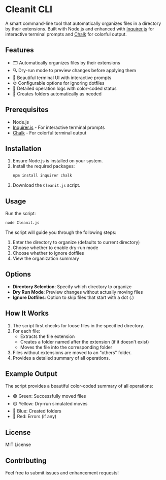# Cleanit CLI

A smart command-line tool that automatically organizes files in a directory by their extensions. Built with Node.js and enhanced with [Inquirer.js](https://github.com/SBoudrias/Inquirer.js) for interactive terminal prompts and [Chalk](https://github.com/chalk/chalk) for colorful output.

## Features

- 🗂️ Automatically organizes files by their extensions
- 🔍 Dry-run mode to preview changes before applying them
- 🎨 Beautiful terminal UI with interactive prompts
- ⚙️ Configurable options for ignoring dotfiles
- 📝 Detailed operation logs with color-coded status
- 💫 Creates folders automatically as needed

## Prerequisites

- Node.js
- [Inquirer.js](https://github.com/SBoudrias/Inquirer.js) - For interactive terminal prompts
- [Chalk](https://github.com/chalk/chalk) - For colorful terminal output

## Installation

1. Ensure Node.js is installed on your system.
2. Install the required packages:
   ```bash
   npm install inquirer chalk
   ```
3. Download the `Cleanit.js` script.

## Usage

Run the script:
```bash
node Cleanit.js
```

The script will guide you through the following steps:

1. Enter the directory to organize (defaults to current directory)
2. Choose whether to enable dry-run mode
3. Choose whether to ignore dotfiles
4. View the organization summary

## Options

- **Directory Selection**: Specify which directory to organize
- **Dry Run Mode**: Preview changes without actually moving files
- **Ignore Dotfiles**: Option to skip files that start with a dot (.)

## How It Works

1. The script first checks for loose files in the specified directory.
2. For each file:
   - Extracts the file extension
   - Creates a folder named after the extension (if it doesn't exist)
   - Moves the file into the corresponding folder
3. Files without extensions are moved to an "others" folder.
4. Provides a detailed summary of all operations.

## Example Output

The script provides a beautiful color-coded summary of all operations:
- 🟢 Green: Successfully moved files
- 🟡 Yellow: Dry-run simulated moves
- 🔵 Blue: Created folders
- 🔴 Red: Errors (if any)

## License

MIT License

## Contributing

Feel free to submit issues and enhancement requests!